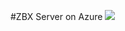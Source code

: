 #ZBX Server on Azure 
<a href="https://portal.azure.com/#create/Microsoft.Template/uri/ARM_templates/Azure_ZBX_Server/azuredeploy.json" target="_blank"><img src="http://azuredeploy.net/deploybutton.png"/></a>
